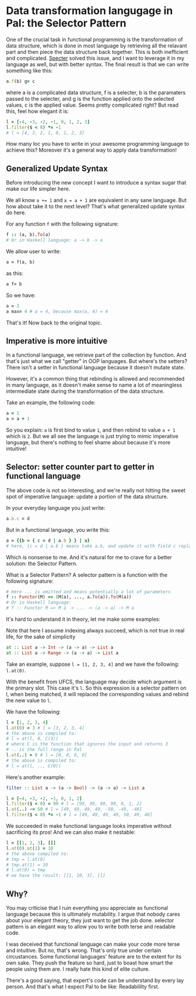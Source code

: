 # Data transformation langugage in Pal: the Selector Pattern

<!-- ## Rationale -->

<!-- The motivation is simple: functional programming is good in its guarantee but rather than its appearance. O.w. there's no reason for Scala, Haskell, etc to mimic the imperative features, like do-notation, monad-comphrehension, etc. -->

One of the crucial task in functional programming is the transformation of data structure, which is done in most language by retrieving all the relavant part and then piece the data structure back together. This is both inefficient and complicated. [Specter](https://github.com/redplanetlabs/specter) solved this issue, and I want to leverage it in my language as well, but with better syntax. The final result is that we can write something like this:

```ruby
a.f(b) g= c
```
where a is a complicated data structure, f is a selecter, b is the paramaters passed to the selecter, and g is the function applied onto the selected values, c is the applied value. Seems pretty complicated right? But read this, feel how elegant it is:

```ruby
l = [-4, -3, -2, -1, 0, 1, 2, 3]
l.filter($ < 0) *= -1 
# l = [4, 3, 2, 1, 0, 1, 2, 3]
```
How many loc you have to write in your awesome programming language to achieve this? Moreover it's a general way to apply data transformation!

## Generalized Update Syntax

Before introducing the new concept I want to introduce a syntax sugar that make our life simpler here. 

We all know `a += 1` and `a = a + 1` are equivalent in any sane language. But how about take it to the next level? That's what generalized update syntax do here. 

For any function `f` with the following signature:
```ruby
f :: (a, b).To(a)
# Or in Haskell language: a -> b -> a
```

We allow user to write:
```ruby
a = f(a, b)
```
as this:
```ruby
a f= b
```

So we have:

```ruby
a = 3
a max= 4 # a = 4, because max(a, 4) = 4

```

That's it! Now back to the original topic. 

## Imperative is more intuitive

In a functional language, we retrieve part of the collection by function. And that's just what we call "getter" in OOP languages. But where's the setters? There isn't a setter in functional language because it doesn't mutate state. 

However, it's a common thing that rebinding is allowed and recommended in many language, as it doesn't make sense to name a lot of meaningless intermediate state during the transformation of the data structure.

Take an example, the following code:

```ruby
a = 1 
a = a + 1
```

So you explain: `a` is first bind to value `1`, and then rebind to value `a + 1` which is `2`. But we all see the language is just trying to mimic imperative language, but there's nothing to feel shame about because it's more intuitive!

## Selector: setter counter part to getter in functional language

The above code is not so interesting, and we're really not hitting the sweet spot of imperative language: update a portion of the data structure.

In your everyday language you just write:

```ruby
a.b.c = d

```

But in a functional language, you write this:

```ruby
a = {{b = { c = d | a.b } } | a}
# here, {c = d | a.b } means take a.b, and update it with field c replaced by d.
```
Which is nonsense to me. And it's natural for me to crave for a better solution: the Selector Pattern.

What is a Selector Pattern? A selector pattern is a function with the following signature: 

```ruby
# Here ... is omitted and means potentially a lot of parameters
f :: Functor(M) => (M(a), ..., a.To(a)).To(M(a)) 
# Or in Haskell language: 
# f :: Functor M => M a -> ... -> (a -> a) -> M a
```

It's hard to understand it in theory, let me make some examples:

Note that here I assume indexing always succeed, which is not true in real life, for the sake of simplicity

```haskell
at :: List a -> Int -> (a -> a) -> List a
at :: List a -> Range -> (a -> a) -> List a
```

Take an example, suppose `l = [1, 2, 3, 4]` and we have the following: `l.at(0)`.

With the benefit from UFCS, the language may decide which argument is the primary slot. This case it's `l`. So this expression is a selector pattern on l, when being matched, it will replaced the corresponding values and rebind the new value to `l`.

We have the following:
```ruby
l = [1, 2, 3, 4]
l.at(0) = 3 # l = [3, 2, 3, 4]
# the above is compiled to: 
# l = at(l, 0, C(3))
# where C is the function that ignores the input and returns 3 
# .. is the full range in Pal
l.at(..) = 0 # l = [0, 0, 0, 0]
# the above is compiled to: 
# l = at(l, .., C(0))
```

Here's another example:

```haskell 
filter :: List a -> (a -> Bool) -> (a -> a) -> List a
```

```ruby
l = [-4, -3, -2, -1, 0, 1, 2]
l.filter($ < 0) = 99 # l = [99, 99, 99, 99, 0, 1, 2]
l.at(..) -= 50 # l = [49, 49, 49, 49, -50, -49, -48]
l.filter($ < 0) *= -1 # l = [49, 49, 49, 49, 50, 49, 48]
```

We succeeded in make functional language looks imperative without sacrificing its pros! And we can also make it nestable:

```ruby
l = [[1, 2, 3], []]
l.at(0).at(1) = 10
# the above compiled to:
# tmp = l.at(0)
# tmp.at(1) = 10
# l.at(0) = tmp
# we have the result: [[1, 10, 3], []]
```

## Why?
You may criticise that I ruin everything you appreciate as functional language because this is ultimately mutability. I argue that nobody cares about your elegant theory, they just want to get the job done. selector pattern is an elegant way to allow you to write both terse and readable code.

I was deceived that functional language can make your code more terse and intuitive. But no, that's wrong. That's only true under certain circustances. Some functional languages' feature are to the extent for its own sake. They push the feature so hard, just to boast how smart the people using them are. I really hate this kind of elite culture. 

There's a good saying, that expert's code can be understand by every lay person. And that's what I expect Pal to be like: Readablility first. 
